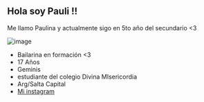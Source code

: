## Hola soy Pauli !!


Me llamo Paulina y actualmente sigo en 5to año del secundario <3

![image](https://i.pinimg.com/564x/53/d5/44/53d544657c573c87f4029a840bddb5cf.jpg)
- Bailarina en formación <3
- 17 Años
- Geminis
- estudiante del colegio Divina MIsericordia
- Arg/Salta Capital
- [Mi instagram](https://www.instagram.com/pauli.castilloo/?next=%2F)
